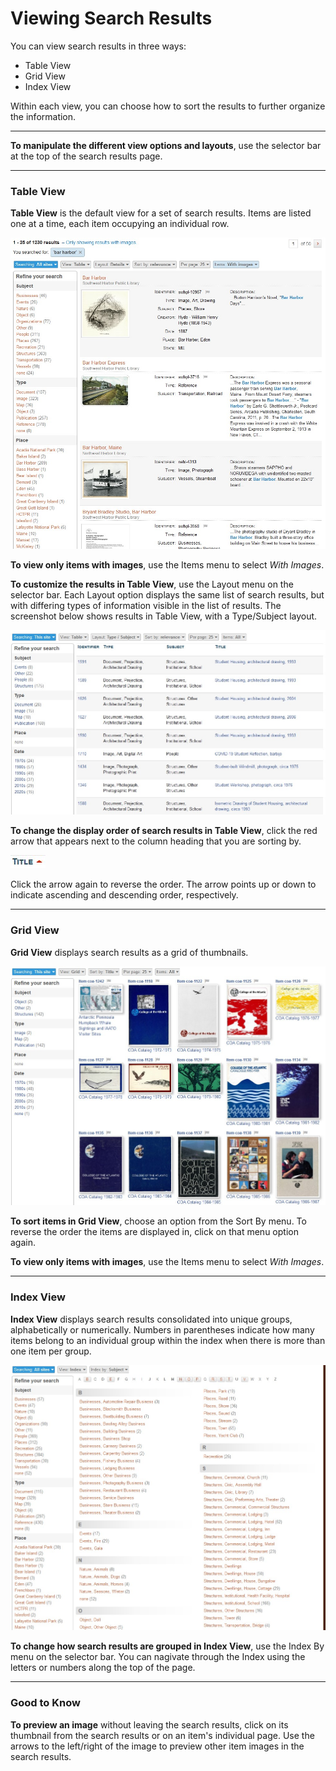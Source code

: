 # Viewing Search Results

You can view search results in three ways:

- Table View
- Grid View
- Index View

Within each view, you can choose how to sort the results to further organize the information.

---

**To manipulate the different view options and layouts**, use the selector bar at the top of the search results page.

---

### Table View

**Table View** is the default view for a set of search results. Items are listed one at a time, each item occupying an individual row. 


![Table View](search-22.jpg)

**To view only items with images**, use the Items menu to select *With Images*.

**To customize the results in Table View**, use the Layout menu on the selector bar. Each Layout option displays the same list of search results, but with differing types of information visible in the list of results. The screenshot below shows results in Table View, with a Type/Subject layout.

![Layout Example](search-23.jpg)

**To change the display order of search results in Table View**, click the red arrow that appears next to the column heading that you are sorting by. 

![Reverse Sort Order](search-21.jpg)

Click the arrow again to reverse the order. The arrow points up or down to indicate ascending and descending order, respectively.

---

### Grid View

**Grid View** displays search results as a grid of thumbnails. 

![Grid View](search-24.jpg)

**To sort items in Grid View**, choose an option from the Sort By menu. To reverse the order the items are displayed in, click on that menu option again.

**To view only items with images**, use the Items menu to select *With Images*.

---

### Index View

**Index View** displays search results consolidated into unique groups, alphabetically or numerically. Numbers in parentheses indicate how many items belong to an individual group within the index when there is more than one item per group.


![Index View](search-25.jpg)

**To change how search results are grouped in Index View**, use the Index By menu on the selector bar. You can nagivate through the Index using the letters or numbers along the top of the page.

---

### Good to Know

**To preview an image** without leaving the search results, click on its thumbnail from the search results or on an item's individual page. Use the arrows to the left/right of the image to preview other item images in the search results. 